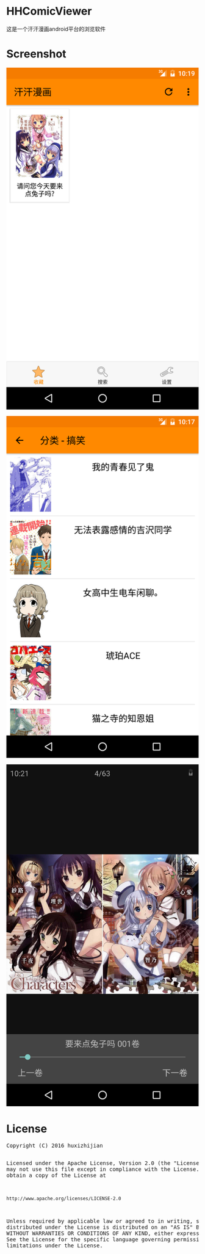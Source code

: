 # HHComicViewer

这是一个汗汗漫画android平台的浏览软件


# Screenshot

![screenshot-01](art/Screenshot_1.png)

![screenshot-02](art/Screenshot_2.png)

![screenshot-03](art/Screenshot_3.png)

# License
<div class="codehilite"><pre>Copyright (C) 2016 huxizhijian

Licensed under the Apache License, Version 2.0 (the &quot;License&quot;);
you may not use this file except in compliance with the License.
You may obtain a copy of the License at

    http://www.apache.org/licenses/LICENSE-2.0

Unless required by applicable law or agreed to in writing, software
distributed under the License is distributed on an &quot;AS IS&quot; BASIS,
WITHOUT WARRANTIES OR CONDITIONS OF ANY KIND, either express or implied.
See the License for the specific language governing permissions and
limitations under the License.
</pre></div></div>
